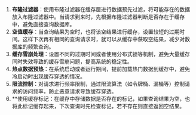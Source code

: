 1. **布隆过滤器**：使用布隆过滤器在缓存层进行数据预先过滤，将可能存在的数据放入布隆过滤器中。当请求到来时，先根据布隆过滤器判断是否存在于缓存中，避免直接查询数据库。
2. **空值缓存**：当查询结果为空时，也将该空结果进行缓存，设置较短的过期时间。这样下次再有相同的查询请求时，就可以从缓存中获取空结果，减少对数据库的频繁查询。
3. **缓存雪崩处理**：设置不同的过期时间或者使用分布式锁等机制，避免大量缓存同时失效导致的缓存雪崩问题，提高系统的稳定性。
4. **热点数据预热**：在系统启动或者运行期间，提前加载热门数据到缓存中，避免冷启动时出现缓存穿透的情况。
5. **限流控制**：对请求进行频率限制，通过限流算法（如令牌桶、漏桶等）控制请求的访问频率，防止恶意请求导致缓存穿透。
6. **使用缓存标记：在缓存中存储数据是否存在的标记，如果查询结果为空，也将此标记缓存起来，下次查询时先检查标记，若不存在则直接返回空结果。